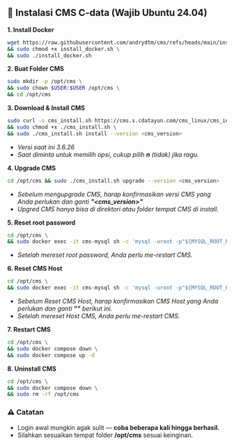 ## 🚀 Instalasi CMS C-data (Wajib Ubuntu 24.04)

**1. Install Docker**
```bash
wget https://raw.githubusercontent.com/andrydtm/cms/refs/heads/main/install_docker.sh \
&& sudo chmod +x install_docker.sh \
&& sudo ./install_docker.sh
```
**2. Buat Folder CMS**
```bash
sudo mkdir -p /opt/cms \
&& sudo chown $USER:$USER /opt/cms \
&& cd /opt/cms
```
**3. Download & Install CMS**
```bash
sudo curl -o cms_install.sh https://cms.s.cdatayun.com/cms_linux/cms_install.sh \
&& sudo chmod +x ./cms_install.sh \
&& sudo ./cms_install.sh install --version <cms_version>
```
- _Versi saat ini 3.6.26_
- _Saat diminta untuk memilih opsi, cukup pilih **n** (tidak) jika ragu._

**4. Upgrade CMS**
```bash
cd /opt/cms && sudo ./cms_install.sh upgrade --version <cms_version>
```
- _Sebelum mengupgrade CMS, harap konfirmasikan versi CMS yang Anda perlukan dan ganti **"<cms_version>"**_
- _Upgred CMS hanya bisa di direktori atau folder tempat CMS di install._
  
**5. Reset root password**
```bash
cd /opt/cms \
&& sudo docker exec -it cms-mysql sh -c 'mysql -uroot -p"${MYSQL_ROOT_PASSWORD}" ccssx_boot -e "source /reset_pwd/reset_pwd.sql"'
```
- _Setelah mereset root password, Anda perlu me-restart CMS._

**6. Reset CMS Host**
```bash
cd /opt/cms \
&& sudo docker exec -it cms-mysql sh -c 'mysql -uroot -p"${MYSQL_ROOT_PASSWORD}" ccssx_boot -e "update sys_tenant set ip = \"<host>\" "'
```
- _Sebelum Reset CMS Host, harap konfirmasikan CMS Host yang Anda perlukan dan ganti **"<host>"** berikut ini._
- _Setelah mereset Host CMS, Anda perlu me-restart CMS._

**7. Restart CMS**
```bash
cd /opt/cms \
&& sudo docker compose down \
&& sudo docker compose up -d

```
**8. Uninstall CMS**
```bash
cd /opt/cms \
&& sudo docker compose down \
&& sudo rm -rf /opt/cms

```

### ⚠️ Catatan
- Login awal mungkin agak sulit — **coba beberapa kali hingga berhasil.**
- Silahkan sesuaikan tempat folder **/opt/cms** sesuai keinginan.
